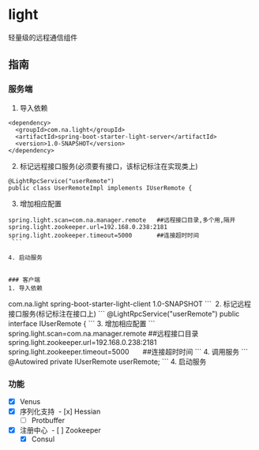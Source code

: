 # light
轻量级的远程通信组件

## 指南
### 服务端
  1. 导入依赖
```
<dependency>
  <groupId>com.na.light</groupId>
  <artifactId>spring-boot-starter-light-server</artifactId>
  <version>1.0-SNAPSHOT</version>
</dependency>
```
  2. 标记远程接口服务(必须要有接口，该标记标注在实现类上)
  ```
@LightRpcService("userRemote")
public class UserRemoteImpl implements IUserRemote {
  ```
  3. 增加相应配置
  ```
spring.light.scan=com.na.manager.remote   ##远程接口目录,多个用,隔开
spring.light.zookeeper.url=192.168.0.238:2181
spring.light.zookeeper.timeout=5000       ##连接超时时间
  ```
  
  4. 启动服务
  
  
### 客户端
  1. 导入依赖
```
<dependency>
  <groupId>com.na.light</groupId>
  <artifactId>spring-boot-starter-light-client</artifactId>
  <version>1.0-SNAPSHOT</version>
</dependency>
```
  2. 标记远程接口服务(标记标注在接口上)
  ```
@LightRpcService("userRemote")
public interface IUserRemote {
  ```
  3. 增加相应配置
  ```
spring.light.scan=com.na.manager.remote   ##远程接口目录
spring.light.zookeeper.url=192.168.0.238:2181
spring.light.zookeeper.timeout=5000       ##连接超时时间
  ```
  4. 调用服务
  ```
    @Autowired
    private IUserRemote userRemote;
  ```
  4. 启动服务

### 功能
- [x] Venus
- [x] 序列化支持
  - [x] Hessian
  - [ ] Protbuffer
- [x] 注册中心
  - [ ] Zookeeper
  - [X] Consul
